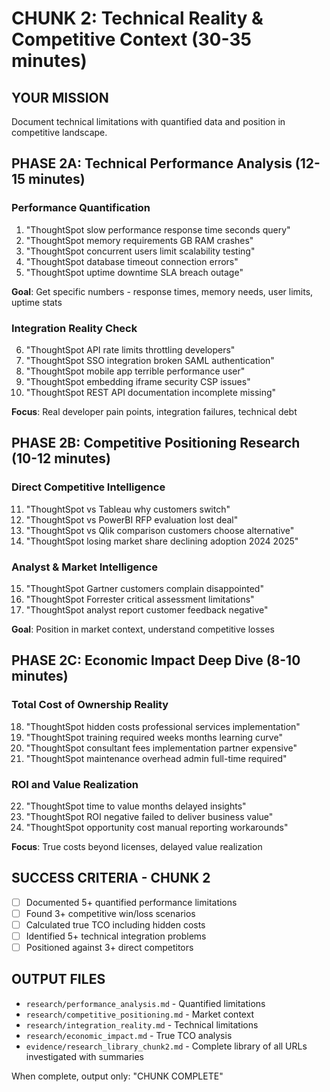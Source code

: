 # CHUNK 2: Technical Reality & Competitive Context (30-35 minutes)

## YOUR MISSION
Document technical limitations with quantified data and position in competitive landscape.

## PHASE 2A: Technical Performance Analysis (12-15 minutes)

### Performance Quantification
1. "ThoughtSpot slow performance response time seconds query"
2. "ThoughtSpot memory requirements GB RAM crashes"
3. "ThoughtSpot concurrent users limit scalability testing"
4. "ThoughtSpot database timeout connection errors"
5. "ThoughtSpot uptime downtime SLA breach outage"

**Goal**: Get specific numbers - response times, memory needs, user limits, uptime stats

### Integration Reality Check
6. "ThoughtSpot API rate limits throttling developers"
7. "ThoughtSpot SSO integration broken SAML authentication"
8. "ThoughtSpot mobile app terrible performance user"
9. "ThoughtSpot embedding iframe security CSP issues"
10. "ThoughtSpot REST API documentation incomplete missing"

**Focus**: Real developer pain points, integration failures, technical debt

## PHASE 2B: Competitive Positioning Research (10-12 minutes)

### Direct Competitive Intelligence
11. "ThoughtSpot vs Tableau why customers switch"
12. "ThoughtSpot vs PowerBI RFP evaluation lost deal"
13. "ThoughtSpot vs Qlik comparison customers choose alternative"
14. "ThoughtSpot losing market share declining adoption 2024 2025"

### Analyst & Market Intelligence
15. "ThoughtSpot Gartner customers complain disappointed"
16. "ThoughtSpot Forrester critical assessment limitations"
17. "ThoughtSpot analyst report customer feedback negative"

**Goal**: Position in market context, understand competitive losses

## PHASE 2C: Economic Impact Deep Dive (8-10 minutes)

### Total Cost of Ownership Reality
18. "ThoughtSpot hidden costs professional services implementation"
19. "ThoughtSpot training required weeks months learning curve"
20. "ThoughtSpot consultant fees implementation partner expensive"
21. "ThoughtSpot maintenance overhead admin full-time required"

### ROI and Value Realization
22. "ThoughtSpot time to value months delayed insights"
23. "ThoughtSpot ROI negative failed to deliver business value"
24. "ThoughtSpot opportunity cost manual reporting workarounds"

**Focus**: True costs beyond licenses, delayed value realization

## SUCCESS CRITERIA - CHUNK 2
- [ ] Documented 5+ quantified performance limitations
- [ ] Found 3+ competitive win/loss scenarios
- [ ] Calculated true TCO including hidden costs
- [ ] Identified 5+ technical integration problems
- [ ] Positioned against 3+ direct competitors

## OUTPUT FILES
- `research/performance_analysis.md` - Quantified limitations
- `research/competitive_positioning.md` - Market context
- `research/integration_reality.md` - Technical limitations
- `research/economic_impact.md` - True TCO analysis
- `evidence/research_library_chunk2.md` - Complete library of all URLs investigated with summaries

When complete, output only: "CHUNK COMPLETE"